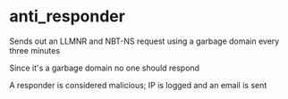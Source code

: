 # anti_responder

Sends out an LLMNR and NBT-NS request using a garbage domain every three minutes

Since it's a garbage domain no one should respond

A responder is considered malicious; IP is logged and an email is sent
